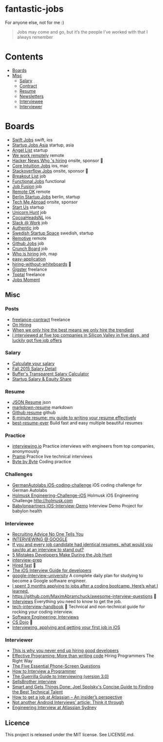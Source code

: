 fantastic-jobs
==
For anyone else, not for me :)

> Jobs may come and go, but it’s the people I’ve worked with that I always remember

# Contents

- [Boards](#boards)
- [Misc](#misc)
  - [Salary](#salary)
  - [Contract](#contract)
  - [Resume](#resume)
  - [Newsletters](#newsletters)
  - [Interviewee](#interviewee)
  - [Interviewer](#interviewer)

# Boards

- [Swift Jobs](https://www.natashatherobot.com/swift-jobs/) swift, ios
- [Startup Jobs Asia](http://www.startupjobs.asia/site/latest) startup, asia
- [Angel List](https://angel.co/jobs) startup
- [We work remotely](https://weworkremotely.com/) remote
- [Hacker News Who 's hiring](https://news.ycombinator.com/item?id=10822019) onsite, sponsor :rocket:
- [Core Intuition Jobs](http://jobs.coreint.org/) ios, mac
- [Stackoverflow Jobs](https://stackoverflow.com/jobs) onsite, sponsor :rocket:
- [Breakout List](https://breakoutlist.com/) job
- [Functional Jobs](https://functionaljobs.com/) functional
- [Job Fusion](https://jobfusion.co/) job
- [Remote OK](https://remoteok.io/) remote
- [Berlin Startup Jobs](http://berlinstartupjobs.com/) berlin, startup
- [Tech Me Abroad](https://techmeabroad.com/) onsite, sponsor
- [Start Us](https://www.startus.cc/) startup
- [Unicorn Hunt](https://unicornhunt.io/) job
- [CocoaHeadsNL](http://jobs.cocoaheads.nl/) ios
- [Slack @ Work](http://slackatwork.com/) job
- [Authentic](https://authenticjobs.com/) job
- [Swedish Startup Space](http://swedishstartupspace.com/job-board/) swedish, startup
- [Remotive](http://jobs.remotive.io/) remote
- [Github Jobs](https://jobs.github.com/) job
- [Crunch Board](http://www.crunchboard.com/jobs/) job
- [Who is hiring](https://whoishiring.io/#!/) job, map
- [easy-application](https://github.com/j-delaney/easy-application)
- [hiring-without-whiteboards](https://github.com/poteto/hiring-without-whiteboards) :rocket:
- [Gigster](https://gigster.com/) freelance
- [Toptal](http://www.toptal.com/) freelance
- [Jobs Moment](https://twitter.com/i/moments/808947827506352132)

## Misc

### Posts

- [freelance-contract](https://github.com/ashedryden/freelance-contract) freelance
- [On Hiring](https://www.getrevue.co/profile/hunglee)
- [When we only hire the best means we only hire the trendiest](https://danluu.com/programmer-moneyball/)
- [I interviewed at five top companies in Silicon Valley in five days, and luckily got five job offers](https://medium.com/@XiaohanZeng/i-interviewed-at-five-top-companies-in-silicon-valley-in-five-days-and-luckily-got-five-job-offers-25178cf74e0f)

### Salary

- [Calculate your salary](https://stackoverflow.com/jobs/salary)
- [Fall 2015 Salary Detail](https://docs.google.com/spreadsheets/u/1/d/1UnLz40Our1Ids-O0sz26uPNCF6cQjwosrZQY4VLdflU/htmlview?pli=1&sle=true#)
- [Buffer's Transparent Salary Calculator](https://buffer.com/salary/product-manager/average)
- [Startup Salary & Equity Share](https://angel.co/salaries)

### Resume

- [JSON Resume](http://jsonresume.org/) json
- [markdown-resume](https://github.com/there4/markdown-resume) markdown
- [Github resume](https://github.com/resume/resume.github.com) github
- [8-minute resume: my guide to writing your resume effectively](https://rooting-for-you.cenedella.com/8-minute-resume-my-guide-to-writing-your-resume-effectively-3b0b117d94a#.rxfb6rbae)
- [best-resume-ever](https://github.com/salomonelli/best-resume-ever) Build fast and easy multiple beautiful resumes

### Practice

- [interviewing.io](https://interviewing.io/) Practice interviews with engineers from top companies, anonymously
- [Pramp](https://www.pramp.com) Practice live technical interviews
- [Byte by Byte](http://www.byte-by-byte.com/) Coding practice

### Challenges

- [GermanAutolabs iOS-coding-challenge](https://github.com/GermanAutolabs/iOS-coding-challenge) iOS coding challenge for German Autolabs
- [Holmusk Engineering-Challenge-iOS](https://github.com/Holmusk/Engineering-Challenge-iOS) Holmusk iOS Engineering Challenge http://holmusk.com
- [Babylonpartners iOS-Interview-Demo](https://github.com/Babylonpartners/iOS-Interview-Demo) Interview Demo Project for babylon health

### Interviewee

- [Recruiting Advice No One Tells You](https://medium.com/@drogier/recruiting-advice-no-one-tells-you-5ae6fb285d1)
- [INTERVIEWING @ GOOGLE](http://www.catehuston.com/blog/2010/07/13/interviewing-google/)
- [If you and every job candidate had identical resumes, what would you say/do at an interview to stand out?](https://www.quora.com/If-you-and-every-job-candidate-had-identical-resumes-what-would-you-say-do-at-an-interview-to-stand-out)
- [5 Mistakes Developers Make During the Job Hunt](http://blog.codeschool.io/2015/08/25/5-mistakes-developers-make-during-the-job-hunt/)
- [interview-prep](https://github.com/ride/interview-prep)
- [Hired fast](https://www.kokev.in/hired-fast) :rocket:
- [The iOS Interview Guide for developers](https://iosinterviewguide.com/)
- [google-interview-university](https://github.com/jwasham/google-interview-university) A complete daily plan for studying to become a Google software engineer.
- [I spent 3 months applying to jobs after a coding bootcamp. Here’s what I learned.](https://medium.freecodecamp.com/5-key-learnings-from-the-post-bootcamp-job-search-9a07468d2331#.w09m12mz5)
- https://github.com/MaximAbramchuck/awesome-interview-questions :rocket:
- [Interviews](https://github.com/kdn251/interviews) Everything you need to know to get the job.
- [tech-interview-handbook](https://github.com/yangshun/tech-interview-handbook) 💯 Technical and non-technical guide for rocking your coding interview.
- [Software Engineering: Interviews](https://medium.com/@AndyyHope/software-engineering-interviews-744380f4f2af)
- [CS Dojo](https://www.youtube.com/channel/UCxX9wt5FWQUAAz4UrysqK9A) :rocket:
- [Interviewing, applying and getting your first job in iOS](https://artsy.github.io/blog/2016/01/30/iOS-Junior-Interviews/)

### Interviewer

- [This is why you never end up hiring good developers](http://qz.com/258066/this-is-why-you-dont-hire-good-developers/)
- [Effective Programing: More than writing code](http://www.amazon.com/Effective-Programming-More-Than-Writing-ebook/dp/B008HUMTO0) Hiring Programmers The Right Way
- [The Five Essential Phone-Screen Questions ](https://sites.google.com/site/steveyegge2/five-essential-phone-screen-questions)
- [How to Interview a Programmer](http://www.artima.com/wbc/interprog.html)
- [The Guerrilla Guide to Interviewing (version 3.0)](http://www.joelonsoftware.com/articles/GuerrillaInterviewing3.html)
- [SellsBrother interview](http://www.sellsbrothers.com/interview)
- [Smart and Gets Things Done: Joel Spolsky's Concise Guide to Finding the Best Technical Talent](http://www.amazon.com/Smart-Gets-Things-Done-Technical/dp/1590598385)
- [How to get a job at Atlassian – An insider’s perspective](http://blogs.atlassian.com/2010/11/how_to_get_a_job_at_atlassian_an_insiders_perspective/)
- [Not another Android Interviews’ article: Think it through](https://medium.com/@neteinstein/not-another-android-interviews-article-think-it-through-7b6554bc23db#.7ps740ydd)
- [Engineering Interview at Atlassian Sydney](https://www.youtube.com/watch?v=hP6Bnis8rsY)


Licence
--
This project is released under the MIT license. See LICENSE.md.
